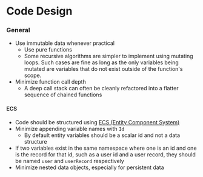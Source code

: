 # Code Design

### General

* Use immutable data whenever practical
  * Use pure functions
  * Some recursive algorithms are simpler to implement using mutating loops.  Such cases are fine as long as the only variables being mutated are variables that do not exist outside of the function's scope.
* Minimize function call depth
  * A deep call stack can often be cleanly refactored into a flatter sequence of chained functions

#### ECS

* Code should be structured using [ECS  (Entity Component System)](https://en.wikipedia.org/wiki/Entity_component_system)
* Minimize appending variable names with `Id`
  * By default entity variables should be a scalar id and not a data structure
* If two variables exist in the same namespace where one is an id and one is the record for that id, such as a user id and a user record, they should be named `user` and `userRecord` respectively
* Minimize nested data objects, especially for persistent data

